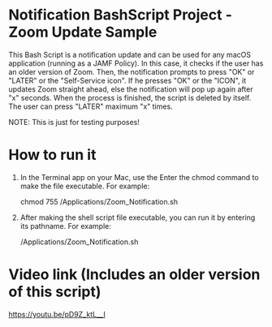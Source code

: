 # Notification BashScript Project - Zoom Update Sample
This Bash Script is a notification update and can be used for any macOS application (running as a JAMF Policy). In this case, it checks if the user has an older version of Zoom. Then, the notification prompts to press "OK" or "LATER" or the "Self-Service icon". If he presses "OK" or the "ICON", it updates Zoom straight ahead, else the notification will pop up again after "x" seconds. When the process is finished, the script is deleted by itself. The user can press "LATER" maximum "x" times.

NOTE: This is just for testing purposes!

# How to run it
1. In the Terminal app on your Mac, use the Enter the chmod command to make the file executable. For example: 

   chmod 755 /Applications/Zoom_Notification.sh
   
2. After making the shell script file executable, you can run it by entering its pathname. For example:

   /Applications/Zoom_Notification.sh
   
# Video link (Includes an older version of this script)
https://youtu.be/pD9Z_ktL__I
